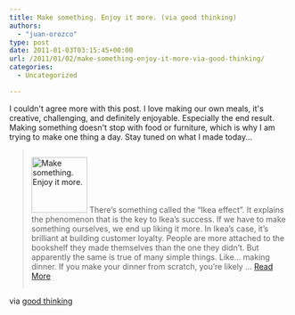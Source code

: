 ```yaml
---
title: Make something. Enjoy it more. (via good thinking)
authors: 
  - "juan-orozco"
type: post
date: 2011-01-03T03:15:45+00:00
url: /2011/01/02/make-something-enjoy-it-more-via-good-thinking/
categories:
  - Uncategorized

---
```

I couldn't agree more with this post. I love making our own meals, it's creative, challenging, and definitely enjoyable. Especially the end result. Making something doesn't stop with food or furniture, which is why I am trying to make one thing a day. Stay tuned on what I made today...

<blockquote cite='http://goodthinkingblog.wordpress.com/?p=347' style='overflow:hidden;'>
  <p>
    <a href='http://goodthinkingblog.wordpress.com/?p=347' title='good thinking'><img src="http://goodthinkingblog.files.wordpress.com/2011/01/makesomethingenjoyitmore.gif?w=100&#038;h=100&#038;resize=100%2C100" width="100" height="100" alt="Make something. Enjoy it more." class="align-left thumbnail alignleft left" style="max-width:100%;" data-recalc-dims="1" /></a> There’s something called the “Ikea effect”. It explains the phenomenon that is the key to Ikea’s success. If we have to make something ourselves, we end up liking it more. In Ikea’s case, it’s brilliant at building customer loyalty. People are more attached to the bookshelf they made themselves than the one they didn’t. But apparently the same is true of many simple things. Like… making dinner. If you make your dinner from scratch, you’re likely &#8230; <a href='http://goodthinkingblog.wordpress.com/?p=347' title='good thinking'>Read More</a>
  </p>
</blockquote>

via [good thinking][1]

 [1]: http://goodthinkingblog.wordpress.com/?p=347 "good thinking"